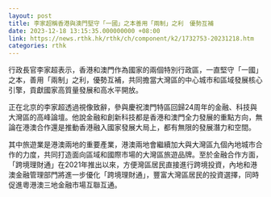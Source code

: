 ```yaml
---
layout: post
title: 李家超稱香港與澳門堅守「一國」之本善用「兩制」之利　優勢互補
date: 2023-12-18 13:15:35.000000000 +08:00
link: https://news.rthk.hk/rthk/ch/component/k2/1732753-20231218.htm
categories: rthk
---
```


行政長官李家超表示，香港和澳門作為國家的兩個特別行政區，一直堅守「一國」之本，善用「兩制」之利，優勢互補，共同擔當大灣區的中心城市和區域發展核心引擎，貢獻國家高質量發展和高水平開放。

正在北京的李家超透過視像致辭，參與慶祝澳門特區回歸24周年的金融、科技與大灣區的高峰論壇。他說金融和創新科技都是香港和澳門全力發展的重點方向，無論在港澳合作還是推動香港融入國家發展大局上，都有無限的發展潛力和空間。

其中旅遊業是港澳兩地的重要產業，港澳兩地會繼續加大與大灣區九個內地城市合作的力度，共同打造面向區域和國際市場的大灣區旅遊品牌。至於金融合作方面，「跨境理財通」在2021年推出以來，方便灣區居民直接進行跨境投資，內地和港澳金融管理部門將進一步優化「跨境理財通」，豐富大灣區居民的投資選擇，同時促進粵港澳三地金融市場互聯互通。
